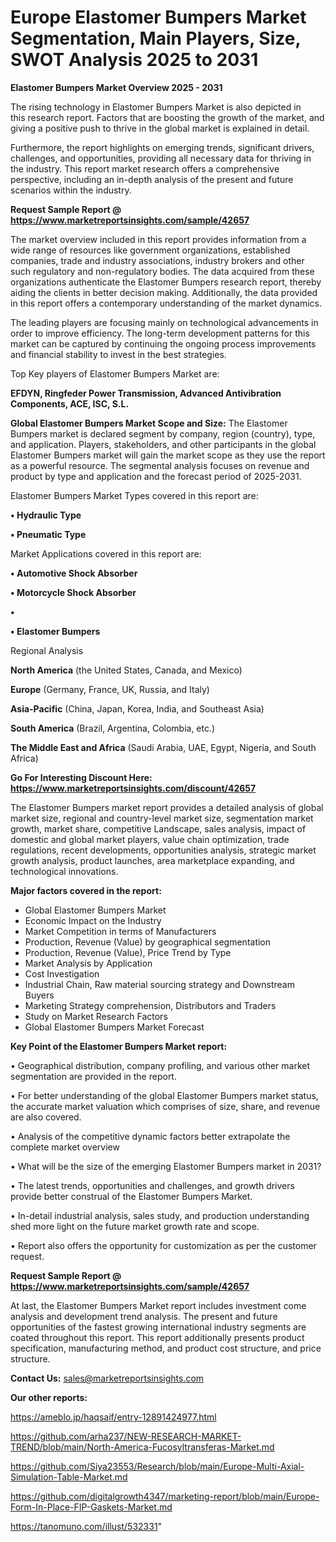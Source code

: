 # Europe Elastomer Bumpers Market Segmentation, Main Players, Size, SWOT Analysis 2025 to 2031

<Strong> Elastomer Bumpers Market Overview 2025 - 2031</strong>

The rising technology in Elastomer Bumpers Market is also depicted in this research report. Factors that are boosting the growth of the market, and giving a positive push to thrive in the global market is explained in detail.

Furthermore, the report highlights on emerging trends, significant drivers, challenges, and opportunities, providing all necessary data for thriving in the industry. This report market research offers a comprehensive perspective, including an in-depth analysis of the present and future scenarios within the industry.

<strong>Request Sample Report @ <a href=https://www.marketreportsinsights.com/sample/42657>https://www.marketreportsinsights.com/sample/42657</a></strong>

The market overview included in this report provides information from a wide range of resources like government organizations, established companies, trade and industry associations, industry brokers and other such regulatory and non-regulatory bodies. The data acquired from these organizations authenticate the Elastomer Bumpers research report, thereby aiding the clients in better decision making. Additionally, the data provided in this report offers a contemporary understanding of the market dynamics.

The leading players are focusing mainly on technological advancements in order to improve efficiency. The long-term development patterns for this market can be captured by continuing the ongoing process improvements and financial stability to invest in the best strategies.

Top Key players of Elastomer Bumpers Market are:

<strong>EFDYN, Ringfeder Power Transmission, Advanced Antivibration Components, ACE, ISC, S.L.</strong>

<strong><b>Global Elastomer Bumpers Market Scope and Size:</b></strong>
The Elastomer Bumpers market is declared segment by company, region (country), type, and application. Players, stakeholders, and other participants in the global Elastomer Bumpers market will gain the market scope as they use the report as a powerful resource. The segmental analysis focuses on revenue and product by type and application and the forecast period of 2025-2031.

Elastomer Bumpers Market Types covered in this report are:

<strong>•  Hydraulic Type

•  Pneumatic Type</strong>

Market Applications covered in this report are:

<strong>•  Automotive Shock Absorber

•  Motorcycle Shock Absorber

•  

•  Elastomer Bumpers</strong> 

Regional Analysis

<strong>North America</strong> (the United States, Canada, and Mexico)

<strong>Europe</strong> (Germany, France, UK, Russia, and Italy)

<strong>Asia-Pacific</strong> (China, Japan, Korea, India, and Southeast Asia)

<strong>South America</strong> (Brazil, Argentina, Colombia, etc.)

<strong>The Middle East and Africa</strong> (Saudi Arabia, UAE, Egypt, Nigeria, and South Africa)

<strong>Go For Interesting Discount Here: <a href=https://www.marketreportsinsights.com/discount/42657>https://www.marketreportsinsights.com/discount/42657</a></strong>

The Elastomer Bumpers market report provides a detailed analysis of global market size, regional and country-level market size, segmentation market growth, market share, competitive Landscape, sales analysis, impact of domestic and global market players, value chain optimization, trade regulations, recent developments, opportunities analysis, strategic market growth analysis, product launches, area marketplace expanding, and technological innovations.

<strong><b>Major factors covered in the report:</b></strong>
<ul>
  <li>Global Elastomer Bumpers Market </li>
  <li>Economic Impact on the Industry</li>
  <li>Market Competition in terms of Manufacturers</li>
  <li>Production, Revenue (Value) by geographical segmentation</li>
  <li>Production, Revenue (Value), Price Trend by Type</li>
  <li>Market Analysis by Application</li>
  <li>Cost Investigation</li>
  <li>Industrial Chain, Raw material sourcing strategy and Downstream Buyers</li>
  <li>Marketing Strategy comprehension, Distributors and Traders</li>
  <li>Study on Market Research Factors</li>
  <li>Global Elastomer Bumpers Market Forecast</li>
</ul>

<strong><b>Key Point of the Elastomer Bumpers Market report:</b></strong>

• Geographical distribution, company profiling, and various other market segmentation are provided in the report.

• For better understanding of the global Elastomer Bumpers market status, the accurate market valuation which comprises of size, share, and revenue are also covered.

• Analysis of the competitive dynamic factors better extrapolate the complete market overview

• What will be the size of the emerging Elastomer Bumpers market in 2031?

• The latest trends, opportunities and challenges, and growth drivers provide better construal of the Elastomer Bumpers Market.

• In-detail industrial analysis, sales study, and production understanding shed more light on the future market growth rate and scope.

• Report also offers the opportunity for customization as per the customer request.

<strong>Request Sample Report @ <a href=https://www.marketreportsinsights.com/sample/42657>https://www.marketreportsinsights.com/sample/42657</a></strong>

At last, the Elastomer Bumpers Market report includes investment come analysis and development trend analysis. The present and future opportunities of the fastest growing international industry segments are coated throughout this report. This report additionally presents product specification, manufacturing method, and product cost structure, and price structure.

<strong>Contact Us:</strong>
sales@marketreportsinsights.com

<strong>Our other reports:</strong>

<a href=https://ameblo.jp/haqsaif/entry-12891424977.html>https://ameblo.jp/haqsaif/entry-12891424977.html</a>

<a href=https://github.com/arha237/NEW-RESEARCH-MARKET-TREND/blob/main/North-America-Fucosyltransferas-Market.md>https://github.com/arha237/NEW-RESEARCH-MARKET-TREND/blob/main/North-America-Fucosyltransferas-Market.md</a>

<a href=https://github.com/Siya23553/Research/blob/main/Europe-Multi-Axial-Simulation-Table-Market.md>https://github.com/Siya23553/Research/blob/main/Europe-Multi-Axial-Simulation-Table-Market.md</a>

<a href=https://github.com/digitalgrowth4347/marketing-report/blob/main/Europe-Form-In-Place-FIP-Gaskets-Market.md>https://github.com/digitalgrowth4347/marketing-report/blob/main/Europe-Form-In-Place-FIP-Gaskets-Market.md</a>

<a href=https://tanomuno.com/illust/532331>https://tanomuno.com/illust/532331</a>"
